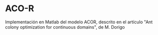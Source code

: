 # ACO-R
Implementación en Matlab del modelo ACOR, descrito en el artículo "Ant colony optimization for continuous domains", de M. Dorigo
